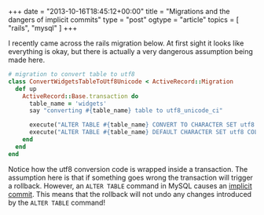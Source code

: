 +++
date = "2013-10-16T18:45:12+00:00"
title = "Migrations and the dangers of implicit commits"
type = "post"
ogtype = "article"
topics = [ "rails", "mysql" ]
+++

I recently came across the rails migration below. At first sight it looks like everything is okay, but there is actually a very dangerous assumption being made here.

```ruby
# migration to convert table to utf8
class ConvertWidgetsTableToUtf8Unicode < ActiveRecord::Migration
  def up
    ActiveRecord::Base.transaction do
      table_name = 'widgets'
      say "converting #{table_name} table to utf8_unicode_ci"

      execute("ALTER TABLE #{table_name} CONVERT TO CHARACTER SET utf8 COLLATE utf8_unicode_ci")
      execute("ALTER TABLE #{table_name} DEFAULT CHARACTER SET utf8 COLLATE utf8_unicode_ci")
    end
  end
end
```

Notice how the utf8 conversion code is wrapped inside a transaction. The assumption here is that if something goes wrong the transaction will trigger a rollback. However, an `ALTER TABLE` command in MySQL causes an [implicit commit](http://dev.mysql.com/doc/refman/5.0/en/implicit-commit.html). This means that the rollback will not undo any changes introduced by the `ALTER TABLE` command!
